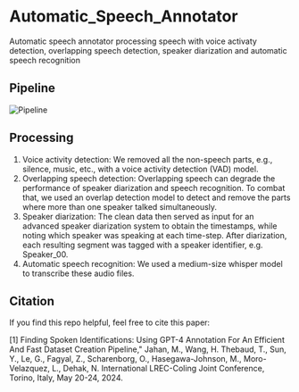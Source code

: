 # Automatic_Speech_Annotator
Automatic speech annotator processing speech with voice activaty detection, overlapping speech detection, speaker diarization and automatic speech recognition

## Pipeline
![Pipeline](https://github.com/WangHelin1997/Automatic_Speech_Annotator/blob/main/demo.png)

## Processing

1. Voice activity detection: We removed all the non-speech parts, e.g., silence, music, etc., with a voice activity detection (VAD) model.
2. Overlapping speech detection: Overlapping speech can degrade the performance of speaker diarization and speech recognition. To combat that, we used an overlap detection model to detect and remove the parts where more than one speaker talked simultaneously.
3. Speaker diarization: The clean data then served as input for an advanced speaker diarization system to obtain the timestamps, while noting which speaker was speaking at each time-step. After diarization, each resulting segment was tagged with a speaker identifier, e.g. Speaker_00.
4. Automatic speech recognition: We used a medium-size whisper model to transcribe these audio files.

## Citation

If you find this repo helpful, feel free to cite this paper:

[1] Finding Spoken Identifications: Using GPT-4 Annotation For An Efficient And Fast Dataset Creation Pipeline," Jahan, M., Wang, H. Thebaud, T., Sun, Y., Le, G., Fagyal, Z., Scharenborg, O., Hasegawa-Johnson, M., Moro-Velazquez, L., Dehak, N. International LREC-Coling Joint Conference, Torino, Italy, May 20-24, 2024.
